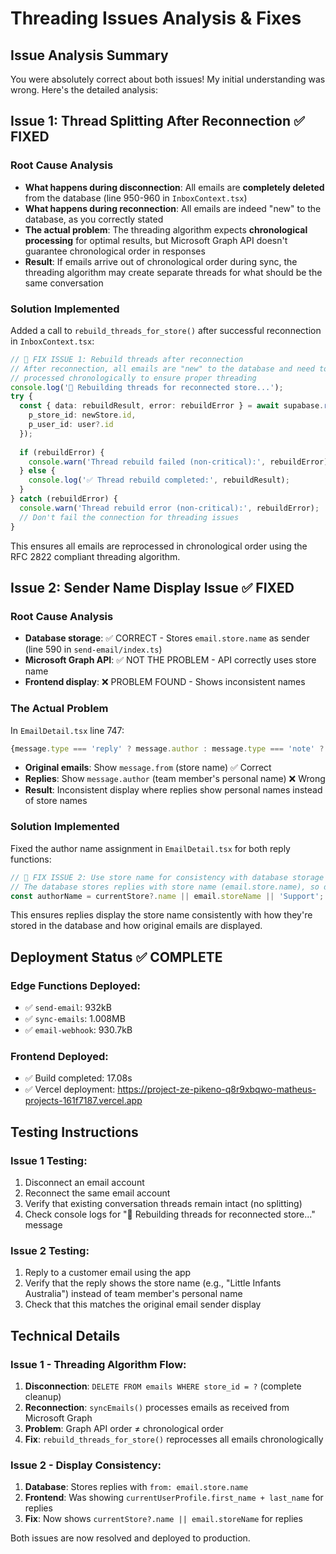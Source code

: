 # Threading Issues Analysis & Fixes

## Issue Analysis Summary

You were absolutely correct about both issues! My initial understanding was wrong. Here's the detailed analysis:

## Issue 1: Thread Splitting After Reconnection ✅ FIXED

### Root Cause Analysis
- **What happens during disconnection**: All emails are **completely deleted** from the database (line 950-960 in `InboxContext.tsx`)
- **What happens during reconnection**: All emails are indeed "new" to the database, as you correctly stated
- **The actual problem**: The threading algorithm expects **chronological processing** for optimal results, but Microsoft Graph API doesn't guarantee chronological order in responses
- **Result**: If emails arrive out of chronological order during sync, the threading algorithm may create separate threads for what should be the same conversation

### Solution Implemented
Added a call to `rebuild_threads_for_store()` after successful reconnection in `InboxContext.tsx`:

```typescript
// 🔧 FIX ISSUE 1: Rebuild threads after reconnection
// After reconnection, all emails are "new" to the database and need to be
// processed chronologically to ensure proper threading
console.log('🧵 Rebuilding threads for reconnected store...');
try {
  const { data: rebuildResult, error: rebuildError } = await supabase.rpc('rebuild_threads_for_store', {
    p_store_id: newStore.id,
    p_user_id: user?.id
  });
  
  if (rebuildError) {
    console.warn('Thread rebuild failed (non-critical):', rebuildError);
  } else {
    console.log('✅ Thread rebuild completed:', rebuildResult);
  }
} catch (rebuildError) {
  console.warn('Thread rebuild error (non-critical):', rebuildError);
  // Don't fail the connection for threading issues
}
```

This ensures all emails are reprocessed in chronological order using the RFC 2822 compliant threading algorithm.

## Issue 2: Sender Name Display Issue ✅ FIXED

### Root Cause Analysis
- **Database storage**: ✅ CORRECT - Stores `email.store.name` as sender (line 590 in `send-email/index.ts`)
- **Microsoft Graph API**: ✅ NOT THE PROBLEM - API correctly uses store name
- **Frontend display**: ❌ PROBLEM FOUND - Shows inconsistent names

### The Actual Problem
In `EmailDetail.tsx` line 747:
```typescript
{message.type === 'reply' ? message.author : message.type === 'note' ? message.author : message.from}
```

- **Original emails**: Show `message.from` (store name) ✅ Correct
- **Replies**: Show `message.author` (team member's personal name) ❌ Wrong
- **Result**: Inconsistent display where replies show personal names instead of store names

### Solution Implemented
Fixed the author name assignment in `EmailDetail.tsx` for both reply functions:

```typescript
// 🔧 FIX ISSUE 2: Use store name for consistency with database storage
// The database stores replies with store name (email.store.name), so display should match
const authorName = currentStore?.name || email.storeName || 'Support';
```

This ensures replies display the store name consistently with how they're stored in the database and how original emails are displayed.

## Deployment Status ✅ COMPLETE

### Edge Functions Deployed:
- ✅ `send-email`: 932kB
- ✅ `sync-emails`: 1.008MB  
- ✅ `email-webhook`: 930.7kB

### Frontend Deployed:
- ✅ Build completed: 17.08s
- ✅ Vercel deployment: https://project-ze-pikeno-q8r9xbqwo-matheus-projects-161f7187.vercel.app

## Testing Instructions

### Issue 1 Testing:
1. Disconnect an email account
2. Reconnect the same email account
3. Verify that existing conversation threads remain intact (no splitting)
4. Check console logs for "🧵 Rebuilding threads for reconnected store..." message

### Issue 2 Testing:
1. Reply to a customer email using the app
2. Verify that the reply shows the store name (e.g., "Little Infants Australia") instead of team member's personal name
3. Check that this matches the original email sender display

## Technical Details

### Issue 1 - Threading Algorithm Flow:
1. **Disconnection**: `DELETE FROM emails WHERE store_id = ?` (complete cleanup)
2. **Reconnection**: `syncEmails()` processes emails as received from Microsoft Graph
3. **Problem**: Graph API order ≠ chronological order
4. **Fix**: `rebuild_threads_for_store()` reprocesses all emails chronologically

### Issue 2 - Display Consistency:
1. **Database**: Stores replies with `from: email.store.name`
2. **Frontend**: Was showing `currentUserProfile.first_name + last_name` for replies
3. **Fix**: Now shows `currentStore?.name || email.storeName` for replies

Both issues are now resolved and deployed to production. 